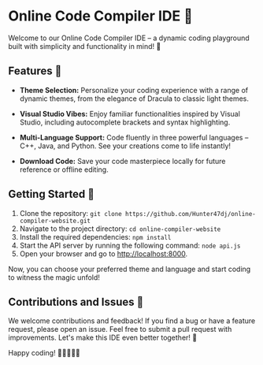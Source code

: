 # Online Code Compiler IDE 🚀

Welcome to our Online Code Compiler IDE – a dynamic coding playground built with simplicity and functionality in mind! 🌟

## Features 🎨

- **Theme Selection:** Personalize your coding experience with a range of dynamic themes, from the elegance of Dracula to classic light themes.

- **Visual Studio Vibes:** Enjoy familiar functionalities inspired by Visual Studio, including autocomplete brackets and syntax highlighting.

- **Multi-Language Support:** Code fluently in three powerful languages – C++, Java, and Python. See your creations come to life instantly!

- **Download Code:** Save your code masterpiece locally for future reference or offline editing.

## Getting Started 🚀

1. Clone the repository: `git clone https://github.com/Hunter47dj/online-compiler-website.git`
2. Navigate to the project directory: `cd online-compiler-website`
3. Install the required dependencies: `npm install`
4. Start the API server by running the following command: `node api.js`
5. Open your browser and go to [http://localhost:8000](http://localhost:8000).

Now, you can choose your preferred theme and language and start coding to witness the magic unfold!

## Contributions and Issues 🤝

We welcome contributions and feedback! If you find a bug or have a feature request, please open an issue. Feel free to submit a pull request with improvements. Let's make this IDE even better together! 🌈

Happy coding! 🚀👩‍💻👨‍💻
